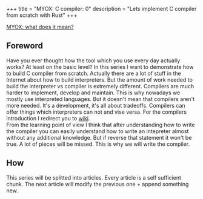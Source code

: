 +++
title = "MYOX: C compiler: 0"
description = "Lets implement C compiler from scratch with Rust"
+++

[MYOX: what does it mean?](@/blog/2020-06-29_myox.md)

## Foreword

Have you ever thought how the tool which you use every day actually works? At least on the basic level? In this series I want to demonstrate how to build C compiler from scratch. Actually there are a lot of stuff in the Internet about how to build interpreters. But the amount of work needed to build the interpreter vs compiler is extremely different. Compilers are much harder to implement, develop and maintain. This is why nowadays we mostly use interpreted languages. But it doesn't mean that compilers aren't more needed. It's a development, it's all about tradeoffs. Compilers can offer things which interpreters can not and vise versa. For the compilers introduction I redirect you to [wiki](https://en.wikipedia.org/wiki/Compiler).  
From the learning point of view I think that after understanding how to write the compiler you can easily understand how to write an intepreter almost without any additional knowledge. But if reverse that statement it won't be true. A lot of pieces will be missed. This is why we will write the compiler.  

## How

This series will be splitted into articles. Every article is a self sufficient chunk. The next article will modify the previous one + append something new.
